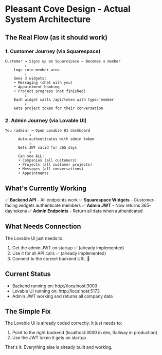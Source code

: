 # Pleasant Cove Design - Actual System Architecture

## The Real Flow (as it should work)

### 1. Customer Journey (via Squarespace)
```
Customer → Signs up on Squarespace → Becomes a member
         ↓
    Logs into member area
         ↓
    Sees 3 widgets:
    • Messaging (chat with you)
    • Appointment booking
    • Project progress (not finished)
         ↓
    Each widget calls /api/token with type:'member'
         ↓
    Gets project token for their conversation
```

### 2. Admin Journey (via Lovable UI)
```
You (admin) → Open Lovable UI dashboard
           ↓
      Auto-authenticates with admin token
           ↓
      Gets JWT valid for 365 days
           ↓
      Can see ALL:
      • Companies (all customers)
      • Projects (all customer projects)
      • Messages (all conversations)
      • Appointments
```

## What's Currently Working

✅ **Backend API** - All endpoints work
✅ **Squarespace Widgets** - Customer-facing widgets authenticate members
✅ **Admin JWT** - Now returns 365-day tokens
✅ **Admin Endpoints** - Return all data when authenticated

## What Needs Connection

The Lovable UI just needs to:
1. Get the admin JWT on startup ✅ (already implemented)
2. Use it for all API calls ✅ (already implemented)
3. Connect to the correct backend URL 🔧

## Current Status

- Backend running on: http://localhost:3000
- Lovable UI running on: http://localhost:5173
- Admin JWT working and returns all company data

## The Simple Fix

The Lovable UI is already coded correctly. It just needs to:
1. Point to the right backend (localhost:3000 in dev, Railway in production)
2. Use the JWT token it gets on startup

That's it. Everything else is already built and working.

